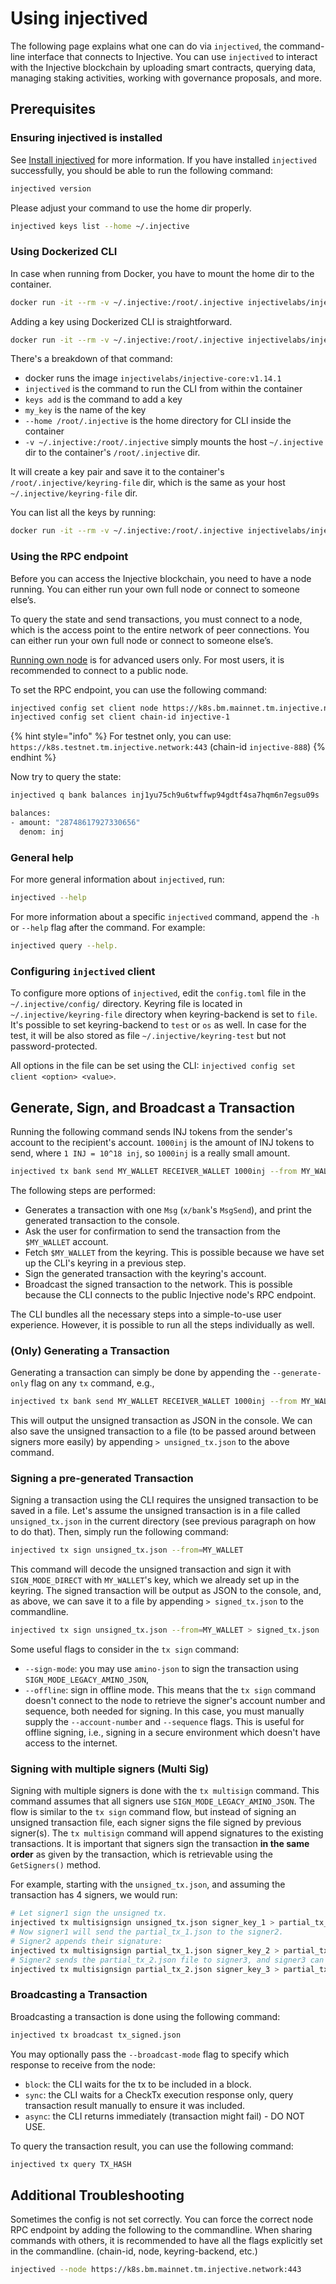 # Using injectived

The following page explains what one can do via `injectived`, the command-line interface that connects to Injective. You can use `injectived` to interact with the Injective blockchain by uploading smart contracts, querying data, managing staking activities, working with governance proposals, and more.

## Prerequisites

### Ensuring injectived is installed

See [Install injectived](./install-injectived.md) for more information. If you have installed `injectived` successfully, you should be able to run the following command:

```bash
injectived version
```

Please adjust your command to use the home dir properly.

```bash
injectived keys list --home ~/.injective
```

### Using Dockerized CLI

In case when running from Docker, you have to mount the home dir to the container.

```bash
docker run -it --rm -v ~/.injective:/root/.injective injectivelabs/injective-core:v1.14.1 injectived keys list --home /root/.injective
```

Adding a key using Dockerized CLI is straightforward.

```bash
docker run -it --rm -v ~/.injective:/root/.injective injectivelabs/injective-core:v1.14.1 injectived keys add my_key --home /root/.injective
```

There's a breakdown of that command:

* docker runs the image `injectivelabs/injective-core:v1.14.1`
* `injectived` is the command to run the CLI from within the container
* `keys add` is the command to add a key
* `my_key` is the name of the key
* `--home /root/.injective` is the home directory for CLI inside the container
* `-v ~/.injective:/root/.injective` simply mounts the host `~/.injective` dir to the container's `/root/.injective` dir.

It will create a key pair and save it to the container's `/root/.injective/keyring-file` dir, which is the same as your host `~/.injective/keyring-file` dir.

You can list all the keys by running:

```bash
docker run -it --rm -v ~/.injective:/root/.injective injectivelabs/injective-core:v1.14.1 injectived keys list --home /root/.injective
```

### Using the RPC endpoint

Before you can access the Injective blockchain, you need to have a node running. You can either run your own full node or connect to someone else’s.

To query the state and send transactions, you must connect to a node, which is the access point to the entire network of peer connections. You can either run your own full node or connect to someone else’s.

[Running own node](../../nodes//getting-started/running-a-node/join-a-network.md) is for advanced users only. For most users, it is recommended to connect to a public node.

To set the RPC endpoint, you can use the following command:

```bash
injectived config set client node https://k8s.bm.mainnet.tm.injective.network:443
injectived config set client chain-id injective-1
```

{% hint style="info" %}
For testnet only, you can use: `https://k8s.testnet.tm.injective.network:443` (chain-id `injective-888`)
{% endhint %}

Now try to query the state:

```bash
injectived q bank balances inj1yu75ch9u6twffwp94gdtf4sa7hqm6n7egsu09s

balances:
- amount: "28748617927330656"
  denom: inj
```

### General help

For more general information about `injectived`, run:

```bash
injectived --help
```

For more information about a specific `injectived` command, append the `-h` or `--help` flag after the command. For example:

```bash
injectived query --help.
```

### Configuring `injectived` client

To configure more options of `injectived`, edit the `config.toml` file in the `~/.injective/config/` directory. Keyring file is located in `~/.injective/keyring-file` directory when keyring-backend is set to `file`. It's possible to set keyring-backend to `test` or `os` as well. In case for the test, it will be also stored as file `~/.injective/keyring-test` but not password-protected.

All options in the file can be set using the CLI: `injectived config set client <option> <value>`.

## Generate, Sign, and Broadcast a Transaction

Running the following command sends INJ tokens from the sender's account to the recipient's account.
`1000inj` is the amount of INJ tokens to send, where `1 INJ = 10^18 inj`, so `1000inj` is a really small amount.

```bash
injectived tx bank send MY_WALLET RECEIVER_WALLET 1000inj --from MY_WALLET
```

The following steps are performed:
* Generates a transaction with one `Msg` (`x/bank`'s `MsgSend`), and print the generated transaction to the console.
* Ask the user for confirmation to send the transaction from the `$MY_WALLET` account.
* Fetch `$MY_WALLET` from the keyring. This is possible because we have set up the CLI's keyring in a previous step.
* Sign the generated transaction with the keyring's account.
* Broadcast the signed transaction to the network. This is possible because the CLI connects to the public Injective node's RPC endpoint.

The CLI bundles all the necessary steps into a simple-to-use user experience. However, it is possible to run all the steps individually as well.

### (Only) Generating a Transaction

Generating a transaction can simply be done by appending the `--generate-only` flag on any `tx` command, e.g.,

```bash
injectived tx bank send MY_WALLET RECEIVER_WALLET 1000inj --from MY_WALLET --generate-only
```

This will output the unsigned transaction as JSON in the console. We can also save the unsigned transaction to a file (to be passed around between signers more easily) by appending `> unsigned_tx.json` to the above command.

### Signing a pre-generated Transaction

Signing a transaction using the CLI requires the unsigned transaction to be saved in a file. Let's assume the unsigned transaction is in a file called `unsigned_tx.json` in the current directory (see previous paragraph on how to do that). Then, simply run the following command:

```bash
injectived tx sign unsigned_tx.json --from=MY_WALLET
```

This command will decode the unsigned transaction and sign it with `SIGN_MODE_DIRECT` with `MY_WALLET`'s key, which we already set up in the keyring. The signed transaction will be output as JSON to the console, and, as above, we can save it to a file by appending `> signed_tx.json` to the commandline.

```bash
injectived tx sign unsigned_tx.json --from=MY_WALLET > signed_tx.json
```

Some useful flags to consider in the `tx sign` command:

* `--sign-mode`: you may use `amino-json` to sign the transaction using `SIGN_MODE_LEGACY_AMINO_JSON`,
* `--offline`: sign in offline mode. This means that the `tx sign` command doesn't connect to the node to retrieve the signer's account number and sequence, both needed for signing. In this case, you must manually supply the `--account-number` and `--sequence` flags. This is useful for offline signing, i.e., signing in a secure environment which doesn't have access to the internet.

### Signing with multiple signers (Multi Sig)

Signing with multiple signers is done with the `tx multisign` command. This command assumes that all signers use `SIGN_MODE_LEGACY_AMINO_JSON`. The flow is similar to the `tx sign` command flow, but instead of signing an unsigned transaction file, each signer signs the file signed by previous signer(s). The `tx multisign` command will append signatures to the existing transactions. It is important that signers sign the transaction **in the same order** as given by the transaction, which is retrievable using the `GetSigners()` method.

For example, starting with the `unsigned_tx.json`, and assuming the transaction has 4 signers, we would run:

```bash
# Let signer1 sign the unsigned tx.
injectived tx multisignsign unsigned_tx.json signer_key_1 > partial_tx_1.json
# Now signer1 will send the partial_tx_1.json to the signer2.
# Signer2 appends their signature:
injectived tx multisignsign partial_tx_1.json signer_key_2 > partial_tx_2.json
# Signer2 sends the partial_tx_2.json file to signer3, and signer3 can append his signature:
injectived tx multisignsign partial_tx_2.json signer_key_3 > partial_tx_3.json
```

### Broadcasting a Transaction

Broadcasting a transaction is done using the following command:

```bash
injectived tx broadcast tx_signed.json
```

You may optionally pass the `--broadcast-mode` flag to specify which response to receive from the node:

* `block`: the CLI waits for the tx to be included in a block.
* `sync`: the CLI waits for a CheckTx execution response only, query transaction result manually to ensure it was included.
* `async`: the CLI returns immediately (transaction might fail) - DO NOT USE.

To query the transaction result, you can use the following command:

```bash
injectived tx query TX_HASH
```

## Additional Troubleshooting

Sometimes the config is not set correctly. You can force the correct node RPC endpoint by adding the following to the commandline.
When sharing commands with others, it is recommended to have all the flags explicitly set in the commandline. (chain-id, node, keyring-backend, etc.)

```bash
injectived --node https://k8s.bm.mainnet.tm.injective.network:443
```


